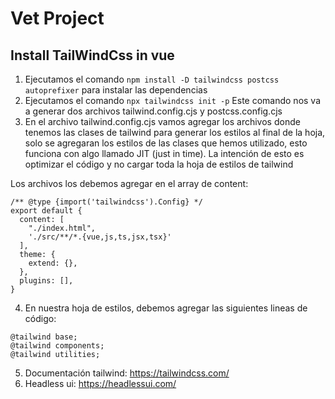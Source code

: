 # Vet Project

## Install TailWindCss in vue

1. Ejecutamos el comando `npm install -D tailwindcss postcss autoprefixer` para instalar las dependencias
2. Ejecutamos el comando `npx tailwindcss init -p` Este comando nos va a generar dos archivos tailwind.config.cjs y postcss.config.cjs
3. En el archivo tailwind.config.cjs vamos agregar los archivos donde tenemos las clases de tailwind para generar los estilos al final de la hoja, solo se agregaran los estilos de las clases que hemos utilizado, esto funciona con algo llamado JIT (just in time). La intención de esto es optimizar el código y no cargar toda la hoja de estilos de tailwind

Los archivos los debemos agregar en el array de content:

```
/** @type {import('tailwindcss').Config} */
export default {
  content: [
    "./index.html",
    './src/**/*.{vue,js,ts,jsx,tsx}'
  ],
  theme: {
    extend: {},
  },
  plugins: [],
}
```

4. En nuestra hoja de estilos, debemos agregar las siguientes lineas de código:

```
@tailwind base;
@tailwind components;
@tailwind utilities;

```

5. Documentación tailwind: https://tailwindcss.com/
6. Headless ui: https://headlessui.com/
